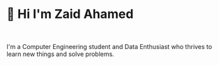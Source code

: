 # 👋 Hi I'm Zaid Ahamed
<br />

I'm a Computer Engineering student and Data Enthusiast who thrives to learn new things and solve problems.
<br />

<!--
## 💻 Technical Skills

- **Languages:** Python, SQL, JavaScript
- **Frameworks:** Pandas, NumPy, Matplotlib
- **Tools:** MySQL, Tableau, Power BI, Linux

![Python](https://img.shields.io/badge/-Python-3776AB?style=flat&logo=python&logoColor=white)
![SQL](https://img.shields.io/badge/-SQL-4479A1?style=flat&logo=mysql&logoColor=white)



- 🔭 I’m currently working on ...
- 🌱 I’m currently learning ...
- 👯 I’m looking to collaborate on ...
- 🤔 I’m looking for help with ...
- 💬 Ask me about ...
- 📫 How to reach me: ...
- 😄 Pronouns: ...
- ⚡ Fun fact: ...
-->
